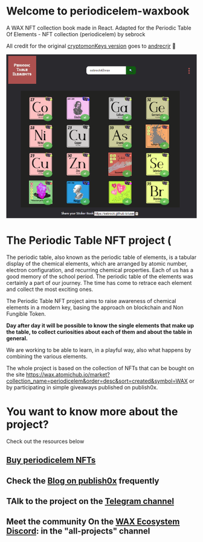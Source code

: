# Welcome to periodicelem-waxbook
A WAX NFT collection book made in React.
Adapted for the Periodic Table Of Elements - NFT collection (periodicelem) by sebrock

All credit for the original [cryptomonKeys version](https://github.com/andrecrjr/cryptomonkey-stickerbook) goes to [andrecrjr](https://github.com/andrecrjr) 💛

![](./src/assets/periodicelem-screen.png)



 # The Periodic Table NFT project (
The periodic table, also known as the periodic table of elements, is a tabular display of the chemical elements, which are arranged by atomic number, electron configuration, and recurring chemical properties. Each of us has a good memory of the school period. The periodic table of the elements was certainly a part of our journey. The time has come to retrace each element and collect the most exciting ones.

The Periodic Table NFT project aims to raise awareness of chemical elements in a modern key, basing the approach on blockchain and Non Fungible Token.

**Day after day it will be possible to know the single elements that make up the table, to collect curiosities about each of them and about the table in general.**

We are working to be able to learn, in a playful way, also what happens by combining the various elements.

The whole project is based on the collection of NFTs that can be bought on the site https://wax.atomichub.io/market?collection_name=periodicelem&order=desc&sort=created&symbol=WAX or by participating in simple giveaways published on publish0x.

# You want to know more about the project?
Check out the resources below
 ## [Buy periodicelem NFTs](https://wax.atomichub.io/market?collection_name=periodicelem&order=desc&sort=created&symbol=WAX)
 ## Check the [Blog on publish0x](https://www.publish0x.com/periodic-table-of-elements-nft/) frequently
 ## TAlk to the project on the [Telegram channel](https://t.me/periodicelem)
 ## Meet the community On the [WAX Ecosystem Discord](https://discord.gg/8mqYBywpuB): in the "all-projects" channel
